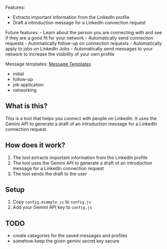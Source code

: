 Features:
- Extracts important information from the LinkedIn profile
- Draft a introduction message for a LinkedIn connection request

Future features:
    - Learn about the person you are connecting with and see if 
        they are a good fit for your network
    - Automatically send connection requests
    - Automatically follow-up on connection requests
    - Automatically apply to jobs on LinkedIn Jobs
    - Automatically send messages to your network to 
        increase the visibility of your own profile

Message templates: [Message Templates](https://www.linkedin.com/pulse/6-message-templates-linkedin-connection-request-success-jason-yip/)
- initial
- follow-up
- job application
- networking

## What is this?
This is a tool that helps you connect with people on LinkedIn. It uses the Gemini API to generate a draft of an introduction message for a LinkedIn connection request.

## How does it work?
1. The tool extracts important information from the LinkedIn profile
2. The tool uses the Gemini API to generate a draft of an introduction message for a LinkedIn connection request
3. The tool sends the draft to the user
    
## Setup
1. Copy `config.example.js` to `config.js`
2. Add your Gemini API key to `config.js`

## TODO
- create catagories for the saved messages and profiles
- somehow keep the given gemini secret key secure
